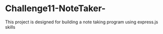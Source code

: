 # Challenge11-NoteTaker-
This project is designed for building a note taking program using express.js skills
